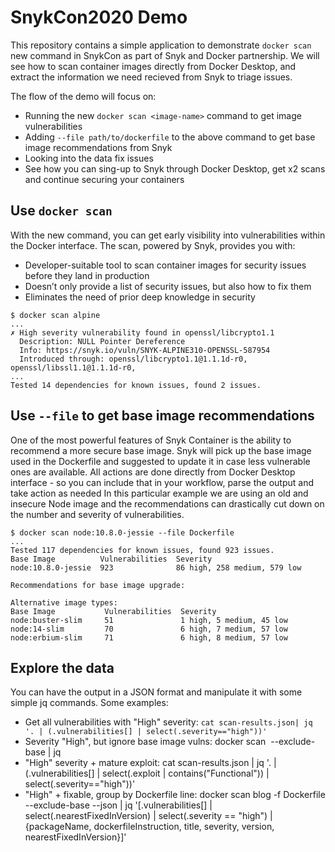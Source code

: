 # SnykCon2020 Demo
This repository contains a simple application to demonstrate `docker scan` new command in SnykCon as part of Snyk and Docker partnership.
We will see how to scan container images directly from Docker Desktop, and extract the information we need recieved from Snyk to triage issues.

The flow of the demo will focus on:
* Running the new `docker scan <image-name>` command to get image vulnerabilities
* Adding `--file path/to/dockerfile` to the above command to get base image recommendations from Snyk
* Looking into the data fix issues
* See how you can sing-up to Snyk through Docker Desktop, get x2 scans and continue securing your containers

## Use `docker scan`
With the new command, you can get early visibility into vulnerabilities within the Docker interface. 
The scan, powered by Snyk, provides you with:
* Developer-suitable tool to scan container images for security issues before they land in production
* Doesn’t only provide a list of security issues, but also how to fix them
* Eliminates the need of prior deep knowledge in security


```console
$ docker scan alpine
...
✗ High severity vulnerability found in openssl/libcrypto1.1
  Description: NULL Pointer Dereference
  Info: https://snyk.io/vuln/SNYK-ALPINE310-OPENSSL-587954
  Introduced through: openssl/libcrypto1.1@1.1.1d-r0, openssl/libssl1.1@1.1.1d-r0, 
...
Tested 14 dependencies for known issues, found 2 issues.
```

## Use `--file` to get base image recommendations

One of the most powerful features of Snyk Container is the ability to recommend a more secure base image.
Snyk will pick up the base image used in the Dockerfile and suggested to update it in case less vulnerable ones are available. All actions are done directly from Docker Desktop interface - so you can include that in your workflow, parse the output and take action as needed
In this particular example we are using an old and insecure Node image and the recommendations can drastically cut down
on the number and severity of vulnerabilities.

```console
$ docker scan node:10.8.0-jessie --file Dockerfile
...
Tested 117 dependencies for known issues, found 923 issues.
Base Image          Vulnerabilities  Severity
node:10.8.0-jessie  923              86 high, 258 medium, 579 low

Recommendations for base image upgrade:

Alternative image types:
Base Image           Vulnerabilities  Severity
node:buster-slim     51               1 high, 5 medium, 45 low
node:14-slim         70               6 high, 7 medium, 57 low
node:erbium-slim     71               6 high, 8 medium, 57 low

```


## Explore the data

You can have the output in a JSON format and manipulate it with some simple jq commands.
Some examples:
* Get all vulnerabilities with "High" severity:
```cat scan-results.json| jq '. | (.vulnerabilities[] | select(.severity=="high"))'```
* Severity "High", but ignore base image vulns:
docker scan <image> --exclude-base | jq <same as above>
* "High" severity + mature exploit:
cat scan-results.json |  jq '. | (.vulnerabilities[] | select(.exploit | contains("Functional")) | select(.severity=="high"))'
* "High" + fixable, group by Dockerfile line:
docker scan blog -f Dockerfile --exclude-base --json | jq '[.vulnerabilities[] | select(.nearestFixedInVersion) | select(.severity == "high") |  {packageName, dockerfileInstruction, title, severity, version, nearestFixedInVersion}]'
